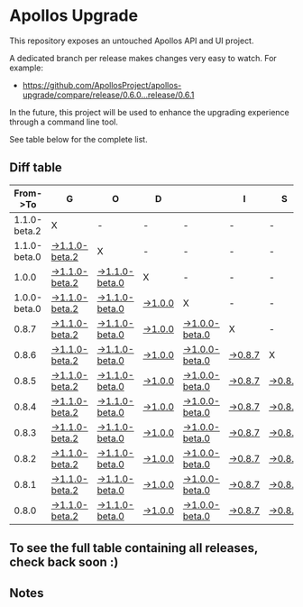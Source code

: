 # Apollos Upgrade

This repository exposes an untouched Apollos API and UI project.

A dedicated branch per release makes changes very easy
to watch. For example:

* https://github.com/ApollosProject/apollos-upgrade/compare/release/0.6.0...release/0.6.1

In the future, this project will be used to enhance the upgrading experience through a command line tool.

See table below for the complete list.

## Diff table

| From->To     | G                                                                                                                      | O                                                                                                                      | D                                                                                                        |                                                                                                                 | I                                                                                                 | S                                                                                                 |                                                                                                   | G                                                                                                 | O                                                                                                 | O                                                                                                 | D                                                                                                 | !   |
| ------------ | ---------------------------------------------------------------------------------------------------------------------- | ---------------------------------------------------------------------------------------------------------------------- | -------------------------------------------------------------------------------------------------------- | --------------------------------------------------------------------------------------------------------------- | ------------------------------------------------------------------------------------------------- | ------------------------------------------------------------------------------------------------- | ------------------------------------------------------------------------------------------------- | ------------------------------------------------------------------------------------------------- | ------------------------------------------------------------------------------------------------- | ------------------------------------------------------------------------------------------------- | ------------------------------------------------------------------------------------------------- | --- |
| 1.1.0-beta.2 | X                                                                                                                      | -                                                                                                                      | -                                                                                                        | -                                                                                                               | -                                                                                                 | -                                                                                                 | -                                                                                                 | -                                                                                                 | -                                                                                                 | -                                                                                                 | -                                                                                                 | -   |
| 1.1.0-beta.0 | [->1.1.0-beta.2](https://github.com/ApollosProject/apollos-upgrade/compare/release/1.1.0-beta.0..release/1.1.0-beta.2) | X                                                                                                                      | -                                                                                                        | -                                                                                                               | -                                                                                                 | -                                                                                                 | -                                                                                                 | -                                                                                                 | -                                                                                                 | -                                                                                                 | -                                                                                                 | -   |
| 1.0.0        | [->1.1.0-beta.2](https://github.com/ApollosProject/apollos-upgrade/compare/release/1.0.0..release/1.1.0-beta.2)        | [->1.1.0-beta.0](https://github.com/ApollosProject/apollos-upgrade/compare/release/1.0.0..release/1.1.0-beta.0)        | X                                                                                                        | -                                                                                                               | -                                                                                                 | -                                                                                                 | -                                                                                                 | -                                                                                                 | -                                                                                                 | -                                                                                                 | -                                                                                                 | -   |
| 1.0.0-beta.0 | [->1.1.0-beta.2](https://github.com/ApollosProject/apollos-upgrade/compare/release/1.0.0-beta.0..release/1.1.0-beta.2) | [->1.1.0-beta.0](https://github.com/ApollosProject/apollos-upgrade/compare/release/1.0.0-beta.0..release/1.1.0-beta.0) | [->1.0.0](https://github.com/ApollosProject/apollos-upgrade/compare/release/1.0.0-beta.0..release/1.0.0) | X                                                                                                               | -                                                                                                 | -                                                                                                 | -                                                                                                 | -                                                                                                 | -                                                                                                 | -                                                                                                 | -                                                                                                 | -   |
| 0.8.7        | [->1.1.0-beta.2](https://github.com/ApollosProject/apollos-upgrade/compare/release/0.8.7..release/1.1.0-beta.2)        | [->1.1.0-beta.0](https://github.com/ApollosProject/apollos-upgrade/compare/release/0.8.7..release/1.1.0-beta.0)        | [->1.0.0](https://github.com/ApollosProject/apollos-upgrade/compare/release/0.8.7..release/1.0.0)        | [->1.0.0-beta.0](https://github.com/ApollosProject/apollos-upgrade/compare/release/0.8.7..release/1.0.0-beta.0) | X                                                                                                 | -                                                                                                 | -                                                                                                 | -                                                                                                 | -                                                                                                 | -                                                                                                 | -                                                                                                 | -   |
| 0.8.6        | [->1.1.0-beta.2](https://github.com/ApollosProject/apollos-upgrade/compare/release/0.8.6..release/1.1.0-beta.2)        | [->1.1.0-beta.0](https://github.com/ApollosProject/apollos-upgrade/compare/release/0.8.6..release/1.1.0-beta.0)        | [->1.0.0](https://github.com/ApollosProject/apollos-upgrade/compare/release/0.8.6..release/1.0.0)        | [->1.0.0-beta.0](https://github.com/ApollosProject/apollos-upgrade/compare/release/0.8.6..release/1.0.0-beta.0) | [->0.8.7](https://github.com/ApollosProject/apollos-upgrade/compare/release/0.8.6..release/0.8.7) | X                                                                                                 | -                                                                                                 | -                                                                                                 | -                                                                                                 | -                                                                                                 | -                                                                                                 | -   |
| 0.8.5        | [->1.1.0-beta.2](https://github.com/ApollosProject/apollos-upgrade/compare/release/0.8.5..release/1.1.0-beta.2)        | [->1.1.0-beta.0](https://github.com/ApollosProject/apollos-upgrade/compare/release/0.8.5..release/1.1.0-beta.0)        | [->1.0.0](https://github.com/ApollosProject/apollos-upgrade/compare/release/0.8.5..release/1.0.0)        | [->1.0.0-beta.0](https://github.com/ApollosProject/apollos-upgrade/compare/release/0.8.5..release/1.0.0-beta.0) | [->0.8.7](https://github.com/ApollosProject/apollos-upgrade/compare/release/0.8.5..release/0.8.7) | [->0.8.6](https://github.com/ApollosProject/apollos-upgrade/compare/release/0.8.5..release/0.8.6) | X                                                                                                 | -                                                                                                 | -                                                                                                 | -                                                                                                 | -                                                                                                 | -   |
| 0.8.4        | [->1.1.0-beta.2](https://github.com/ApollosProject/apollos-upgrade/compare/release/0.8.4..release/1.1.0-beta.2)        | [->1.1.0-beta.0](https://github.com/ApollosProject/apollos-upgrade/compare/release/0.8.4..release/1.1.0-beta.0)        | [->1.0.0](https://github.com/ApollosProject/apollos-upgrade/compare/release/0.8.4..release/1.0.0)        | [->1.0.0-beta.0](https://github.com/ApollosProject/apollos-upgrade/compare/release/0.8.4..release/1.0.0-beta.0) | [->0.8.7](https://github.com/ApollosProject/apollos-upgrade/compare/release/0.8.4..release/0.8.7) | [->0.8.6](https://github.com/ApollosProject/apollos-upgrade/compare/release/0.8.4..release/0.8.6) | [->0.8.5](https://github.com/ApollosProject/apollos-upgrade/compare/release/0.8.4..release/0.8.5) | X                                                                                                 | -                                                                                                 | -                                                                                                 | -                                                                                                 | -   |
| 0.8.3        | [->1.1.0-beta.2](https://github.com/ApollosProject/apollos-upgrade/compare/release/0.8.3..release/1.1.0-beta.2)        | [->1.1.0-beta.0](https://github.com/ApollosProject/apollos-upgrade/compare/release/0.8.3..release/1.1.0-beta.0)        | [->1.0.0](https://github.com/ApollosProject/apollos-upgrade/compare/release/0.8.3..release/1.0.0)        | [->1.0.0-beta.0](https://github.com/ApollosProject/apollos-upgrade/compare/release/0.8.3..release/1.0.0-beta.0) | [->0.8.7](https://github.com/ApollosProject/apollos-upgrade/compare/release/0.8.3..release/0.8.7) | [->0.8.6](https://github.com/ApollosProject/apollos-upgrade/compare/release/0.8.3..release/0.8.6) | [->0.8.5](https://github.com/ApollosProject/apollos-upgrade/compare/release/0.8.3..release/0.8.5) | [->0.8.4](https://github.com/ApollosProject/apollos-upgrade/compare/release/0.8.3..release/0.8.4) | X                                                                                                 | -                                                                                                 | -                                                                                                 | -   |
| 0.8.2        | [->1.1.0-beta.2](https://github.com/ApollosProject/apollos-upgrade/compare/release/0.8.2..release/1.1.0-beta.2)        | [->1.1.0-beta.0](https://github.com/ApollosProject/apollos-upgrade/compare/release/0.8.2..release/1.1.0-beta.0)        | [->1.0.0](https://github.com/ApollosProject/apollos-upgrade/compare/release/0.8.2..release/1.0.0)        | [->1.0.0-beta.0](https://github.com/ApollosProject/apollos-upgrade/compare/release/0.8.2..release/1.0.0-beta.0) | [->0.8.7](https://github.com/ApollosProject/apollos-upgrade/compare/release/0.8.2..release/0.8.7) | [->0.8.6](https://github.com/ApollosProject/apollos-upgrade/compare/release/0.8.2..release/0.8.6) | [->0.8.5](https://github.com/ApollosProject/apollos-upgrade/compare/release/0.8.2..release/0.8.5) | [->0.8.4](https://github.com/ApollosProject/apollos-upgrade/compare/release/0.8.2..release/0.8.4) | [->0.8.3](https://github.com/ApollosProject/apollos-upgrade/compare/release/0.8.2..release/0.8.3) | X                                                                                                 | -                                                                                                 | -   |
| 0.8.1        | [->1.1.0-beta.2](https://github.com/ApollosProject/apollos-upgrade/compare/release/0.8.1..release/1.1.0-beta.2)        | [->1.1.0-beta.0](https://github.com/ApollosProject/apollos-upgrade/compare/release/0.8.1..release/1.1.0-beta.0)        | [->1.0.0](https://github.com/ApollosProject/apollos-upgrade/compare/release/0.8.1..release/1.0.0)        | [->1.0.0-beta.0](https://github.com/ApollosProject/apollos-upgrade/compare/release/0.8.1..release/1.0.0-beta.0) | [->0.8.7](https://github.com/ApollosProject/apollos-upgrade/compare/release/0.8.1..release/0.8.7) | [->0.8.6](https://github.com/ApollosProject/apollos-upgrade/compare/release/0.8.1..release/0.8.6) | [->0.8.5](https://github.com/ApollosProject/apollos-upgrade/compare/release/0.8.1..release/0.8.5) | [->0.8.4](https://github.com/ApollosProject/apollos-upgrade/compare/release/0.8.1..release/0.8.4) | [->0.8.3](https://github.com/ApollosProject/apollos-upgrade/compare/release/0.8.1..release/0.8.3) | [->0.8.2](https://github.com/ApollosProject/apollos-upgrade/compare/release/0.8.1..release/0.8.2) | X                                                                                                 | -   |
| 0.8.0        | [->1.1.0-beta.2](https://github.com/ApollosProject/apollos-upgrade/compare/release/0.8.0..release/1.1.0-beta.2)        | [->1.1.0-beta.0](https://github.com/ApollosProject/apollos-upgrade/compare/release/0.8.0..release/1.1.0-beta.0)        | [->1.0.0](https://github.com/ApollosProject/apollos-upgrade/compare/release/0.8.0..release/1.0.0)        | [->1.0.0-beta.0](https://github.com/ApollosProject/apollos-upgrade/compare/release/0.8.0..release/1.0.0-beta.0) | [->0.8.7](https://github.com/ApollosProject/apollos-upgrade/compare/release/0.8.0..release/0.8.7) | [->0.8.6](https://github.com/ApollosProject/apollos-upgrade/compare/release/0.8.0..release/0.8.6) | [->0.8.5](https://github.com/ApollosProject/apollos-upgrade/compare/release/0.8.0..release/0.8.5) | [->0.8.4](https://github.com/ApollosProject/apollos-upgrade/compare/release/0.8.0..release/0.8.4) | [->0.8.3](https://github.com/ApollosProject/apollos-upgrade/compare/release/0.8.0..release/0.8.3) | [->0.8.2](https://github.com/ApollosProject/apollos-upgrade/compare/release/0.8.0..release/0.8.2) | [->0.8.1](https://github.com/ApollosProject/apollos-upgrade/compare/release/0.8.0..release/0.8.1) | X   |

## To see the full table containing all releases, check back soon :)

## Notes
